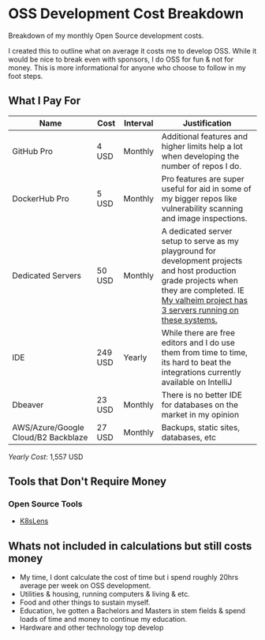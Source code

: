 # OSS Development Cost Breakdown

Breakdown of my monthly Open Source development costs. 

I created this to outline what on average it costs me to develop OSS. While it would be nice to break even with sponsors, I do OSS for fun & not for money. This is more informational for anyone who choose to follow in my foot steps. 

## What I Pay For

|Name|Cost|Interval|Justification|
|----|----|--------|-------------|
|GitHub Pro| 4 USD | Monthly | Additional features and higher limits help a lot when developing the number of repos I do.|
|DockerHub Pro|5 USD | Monthly | Pro features are super useful for aid in some of my bigger repos like vulnerability scanning and image inspections.|
|Dedicated Servers|50 USD| Monthly | A dedicated server setup to serve as my playground for development projects and host production grade projects when they are completed. IE [My valheim project has 3 servers running on these systems.](https://github.com/mbround18/valheim-docker)|
| IDE | 249 USD | Yearly | While there are free editors and I do use them from time to time, its hard to beat the integrations currently available on IntelliJ |
| Dbeaver | 23 USD | Monthly | There is no better IDE for databases on the market in my opinion | 
| AWS/Azure/Google Cloud/B2 Backblaze | 27 USD | Monthly | Backups, static sites, databases, etc |

*Yearly Cost*: 1,557 USD

## Tools that Don't Require Money

### Open Source Tools

- [K8sLens](https://github.com/lensapp/lens)


## Whats not included in calculations but still costs money

- My time, I dont calculate the cost of time but i spend roughly 20hrs average per week on OSS development. 
- Utilities & housing, running computers & living & etc. 
- Food and other things to sustain myself. 
- Education, Ive gotten a Bachelors and Masters in stem fields & spend loads of time and money to continue my education.
- Hardware and other technology top develop

